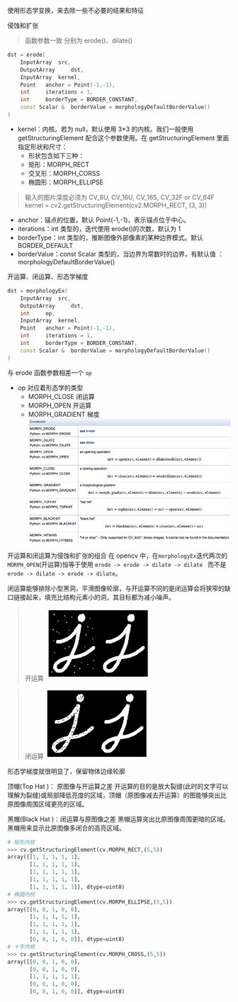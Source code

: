 使用形态学变换，来去除一些不必要的结果和特征

侵蚀和扩张

> 函数参数一致 分别为 erode()、dilate()

```cpp
dst	= erode(
	InputArray 	src,
	OutputArray 	dst,
	InputArray 	kernel,
	Point 	anchor = Point(-1,-1),
	int 	iterations = 1,
	int 	borderType = BORDER_CONSTANT,
	const Scalar & 	borderValue = morphologyDefaultBorderValue() 
)
```

* kernel：内核。若为 null，默认使用 3*3 的内核。我们一般使用 getStructuringElement 配合这个参数使用。在 getStructuringElement 里面指定形状和尺寸：
  * 形状包含如下三种：
  * 矩形：MORPH_RECT
  * 交叉形：MORPH_CORSS
  * 椭圆形：MORPH_ELLIPSE

> 输入的图片深度必须为 CV_8U, CV_16U, CV_16S, CV_32F or CV_64F
> kernel = cv2.getStructuringElement(cv2.MORPH_RECT, (3, 3))

* anchor：锚点的位置，默认 Point(-1,-1)，表示锚点位于中心。
* iterations：int 类型的，迭代使用 erode()的次数，默认为 1
* borderType：int 类型的，推断图像外部像素的某种边界模式。默认 BORDER_DEFAULT
* borderValue：const Scalar 类型的，当边界为常数时的边界，有默认值 ：morphologyDefaultBorderValue()

开运算、闭运算、形态学梯度

```cpp
dst = morphologyEx(
    InputArray 	src,
	OutputArray 	dst,
	int 	op,
	InputArray 	kernel,
	Point 	anchor = Point(-1,-1),
	int 	iterations = 1,
	int 	borderType = BORDER_CONSTANT,
	const Scalar & 	borderValue = morphologyDefaultBorderValue() 
)
```

与 erode 函数参数相差一个 `op`

* op 对应着形态学的类型
  * MORPH_CLOSE 闭运算
  * MORPH_OPEN 开运算
  * MORPH_GRADIENT 梯度
    ![morphologyEx 主要类型](assets/Pasted%20image%2020201107002459.png)

开运算和闭运算为侵蚀和扩张的组合
在 opencv 中，在`morphologyEx`迭代两次的 `MORPH_OPEN`(开运算)恒等于使用
`erode -> erode -> dilate -> dilate `
而不是`erode -> dilate -> erode -> dilate`。

闭运算能够排除小型黑洞，平滑图像轮廓，与开运算不同的是闭运算会将狭窄的缺口链接起来，填充比结构元素小的洞，其目标都为减小噪声。

> 开运算
> ![open](assets/Pasted%20image%2020201107003623.png)

> 闭运算
> ![close](assets/Pasted%20image%2020201107003705.png)

形态学梯度就很明显了，保留物体边缘轮廓

顶帽(Top Hat )： 原图像与开运算之差
开运算的目的是放大裂缝(此时的文字可以理解为裂缝)或局部降低亮度的区域，顶帽（原图像减去开运算）的图能够突出比原图像周围区域更亮的区域。

黑帽(Black Hat )：闭运算与原图像之差
黑帽运算突出比原图像周围更暗的区域。黑帽用来显示比原图像多闭合的高亮区域。

```python
# 矩形内核
>>> cv.getStructuringElement(cv.MORPH_RECT,(5,5))
array([[1, 1, 1, 1, 1],
       [1, 1, 1, 1, 1],
       [1, 1, 1, 1, 1],
       [1, 1, 1, 1, 1],
       [1, 1, 1, 1, 1]], dtype=uint8)
# 椭圆内核
>>> cv.getStructuringElement(cv.MORPH_ELLIPSE,(5,5))
array([[0, 0, 1, 0, 0],
       [1, 1, 1, 1, 1],
       [1, 1, 1, 1, 1],
       [1, 1, 1, 1, 1],
       [0, 0, 1, 0, 0]], dtype=uint8)
# 十字内核
>>> cv.getStructuringElement(cv.MORPH_CROSS,(5,5))
array([[0, 0, 1, 0, 0],
       [0, 0, 1, 0, 0],
       [1, 1, 1, 1, 1],
       [0, 0, 1, 0, 0],
       [0, 0, 1, 0, 0]], dtype=uint8)
```
